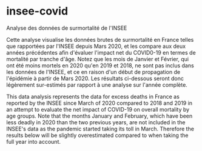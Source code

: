 # insee-covid
Analyse des données de surmortalité de l'INSEE

Cette analyse visualise les données brutes de surmortalité en France telles que rapportées par l'INSEE depuis Mars 2020, et les compare aux deux années précédentes afin d'évaluer l'impact net du COVID0-19 en termes de mortalité par tranche d'âge. Notez que les mois de Janvier et Février, qui ont été moins mortels en 2020 qu'en 2019 et 2018, ne sont pas inclus dans les données de l'INSEE, et ce en raison d'un début de propagation de l'épidémie à partir de Mars 2020. Les résultats ci-dessous seront donc légèrement sur-estimés par rapport à une analyse sur l'année complète.

This data analysis represents the data for excess deaths in France as reported by the INSEE since March of 2020 compared to 2018 and 2019 in an attempt to evaluate the net impact of COVID-19 on overall mortality by age groups. Note that the months January and February, which have been less deadly in 2020 than the two previous years, are not included in the INSEE's data as the pandemic started taking its toll in March. Therefore the results below will be slightly overestimated compared to when taking the full year into account.
